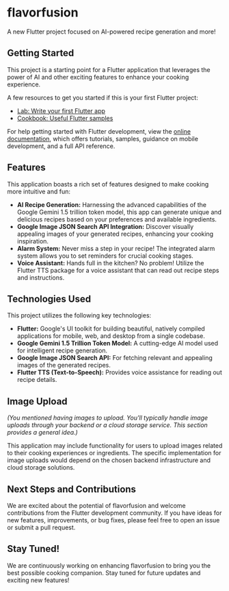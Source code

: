 # flavorfusion

A new Flutter project focused on AI-powered recipe generation and more!

## Getting Started

This project is a starting point for a Flutter application that leverages the power of AI and other exciting features to enhance your cooking experience.

A few resources to get you started if this is your first Flutter project:

- [Lab: Write your first Flutter app](https://docs.flutter.dev/get-started/codelab)
- [Cookbook: Useful Flutter samples](https://docs.flutter.dev/cookbook)

For help getting started with Flutter development, view the
[online documentation](https://docs.flutter.dev/), which offers tutorials,
samples, guidance on mobile development, and a full API reference.

## Features

This application boasts a rich set of features designed to make cooking more intuitive and fun:

* **AI Recipe Generation:** Harnessing the advanced capabilities of the Google Gemini 1.5 trillion token model, this app can generate unique and delicious recipes based on your preferences and available ingredients.
* **Google Image JSON Search API Integration:** Discover visually appealing images of your generated recipes, enhancing your cooking inspiration.
* **Alarm System:** Never miss a step in your recipe! The integrated alarm system allows you to set reminders for crucial cooking stages.
* **Voice Assistant:** Hands full in the kitchen? No problem! Utilize the Flutter TTS package for a voice assistant that can read out recipe steps and instructions.

## Technologies Used

This project utilizes the following key technologies:

* **Flutter:** Google's UI toolkit for building beautiful, natively compiled applications for mobile, web, and desktop from a single codebase.
* **Google Gemini 1.5 Trillion Token Model:** A cutting-edge AI model used for intelligent recipe generation.
* **Google Image JSON Search API:** For fetching relevant and appealing images of the generated recipes.
* **Flutter TTS (Text-to-Speech):** Provides voice assistance for reading out recipe details.

## Image Upload

*(You mentioned having images to upload. You'll typically handle image uploads through your backend or a cloud storage service. This section provides a general idea.)*

This application may include functionality for users to upload images related to their cooking experiences or ingredients. The specific implementation for image uploads would depend on the chosen backend infrastructure and cloud storage solutions.

## Next Steps and Contributions

We are excited about the potential of flavorfusion and welcome contributions from the Flutter development community. If you have ideas for new features, improvements, or bug fixes, please feel free to open an issue or submit a pull request.

## Stay Tuned!

We are continuously working on enhancing flavorfusion to bring you the best possible cooking companion. Stay tuned for future updates and exciting new features!

